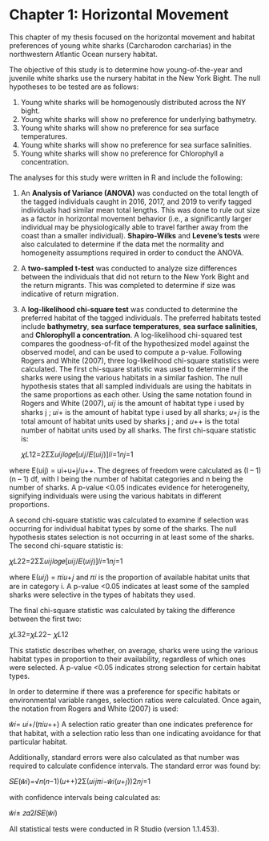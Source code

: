 # Chapter 1: Horizontal Movement

This chapter of my thesis focused on the horizontal movement and habitat preferences of young white sharks (Carcharodon carcharias) in the northwestern Atlantic Ocean nursery habitat.

The objective of this study is to determine how young-of-the-year and juvenile white sharks use the nursery habitat in the New York Bight. The null hypotheses to be tested are as follows:
  1. Young white sharks will be homogenously distributed across the NY bight.
  2. Young white sharks will show no preference for underlying bathymetry.
  3. Young white sharks will show no preference for sea surface temperatures.
  4. Young white sharks will show no preference for sea surface salinities.
  5. Young white sharks will show no preference for Chlorophyll a concentration.
 
The analyses for this study were written in R and include the following:
  1. An **Analysis of Variance (ANOVA)** was conducted on the total length of the tagged individuals caught in 2016, 2017, and 2019 to verify tagged individuals had    similar mean total lengths. This was done to rule out size as a factor in horizontal movement behavior (i.e., a significantly larger individual may be physiologically able to travel farther away from the coast than a smaller individual). **Shapiro-Wilks** and **Levene’s tests** were also calculated to determine if the data met the normality and homogeneity assumptions required in order to conduct the ANOVA.
  
  2. A **two-sampled t-test** was conducted to analyze size differences between the individuals that did not return to the New York Bight and the return migrants. This was completed to determine if size was indicative of return migration.
  
  3. A **log-likelihood chi-square test** was conducted to determine the preferred habitat of the tagged individuals. The preferred habitats tested include **bathymetry**, **sea surface temperatures**, **sea surface salinities**, and **Chlorophyll a concentration**. A log-likelihood chi-squared test compares the goodness-of-fit of the hypothesized model against the observed model, and can be used to compute a p-value. Following Rogers and White (2007), three log-likelihood chi-square statistics were calculated. The first chi-square statistic was used to determine if the sharks were using the various habitats in a similar fashion. The null hypothesis states that all sampled individuals are using the habitats in the same proportions as each other. Using the same notation found in Rogers and White (2007), 𝑢𝑖𝑗 is the amount of habitat type i used by sharks j ; 𝑢𝑖+ is the amount of habitat type i used by all sharks; 𝑢+𝑗 is the total amount of habitat units used by sharks j ; and 𝑢++ is the total number of habitat units used by all sharks. The first chi-square statistic is:
  
      𝜒𝐿12=2ΣΣ𝑢𝑖𝑗𝑙𝑜𝑔𝑒[𝑢𝑖𝑗/𝐸(𝑢𝑖𝑗)]𝑙𝑖=1𝑛𝑗=1

where E(uij) = ui+u+j/u++. The degrees of freedom were calculated as (I – 1) (n – 1) df, with I being the number of habitat categories and n being the number of sharks. A p-value <0.05 indicates evidence for heterogeneity, signifying individuals were using the various habitats in different proportions.

A second chi-square statistic was calculated to examine if selection was occurring for individual habitat types by some of the sharks. The null hypothesis states selection is not occurring in at least some of the sharks. The second chi-square statistic is: 

𝜒𝐿22=2ΣΣ𝑢𝑖𝑗𝑙𝑜𝑔𝑒[𝑢𝑖𝑗/𝐸(𝑢𝑖𝑗)]𝑙𝑖=1𝑛𝑗=1

where E(𝑢𝑖𝑗) = 𝜋𝑖𝑢+𝑗 and 𝜋𝑖 is the proportion of available habitat units that are in category i. A p-value <0.05 indicates at least some of the sampled sharks were selective in the types of habitats they used.

The final chi-square statistic was calculated by taking the difference between the first two: 

𝜒𝐿32=𝜒𝐿22− 𝜒𝐿12

This statistic describes whether, on average, sharks were using the various habitat types in proportion to their availability, regardless of which ones were selected. A p-value <0.05 indicates strong selection for certain habitat types.

In order to determine if there was a preference for specific habitats or environmental variable ranges, selection ratios were calculated. Once again, the notation from Rogers and White (2007) is used: 

𝑤̂𝑖= 𝑢𝑖+/(𝜋𝑖𝑢++)
A selection ratio greater than one indicates preference for that habitat, with a selection ratio less than one indicating avoidance for that particular habitat.

Additionally, standard errors were also calculated as that number was required to calculate confidence intervals. The standard error was found by: 

𝑆𝐸(𝑤̂𝑖)=√𝑛(𝑛−1)(𝑢++)2Σ(𝑢𝑖𝑗𝜋𝑖−𝑤̂𝑖(𝑢+𝑗))2𝑛𝑗=1

with confidence intervals being calculated as: 

𝑤̂𝑖± 𝑧𝛼2𝐼𝑆𝐸(𝑤̂𝑖)

All statistical tests were conducted in R Studio (version 1.1.453).
